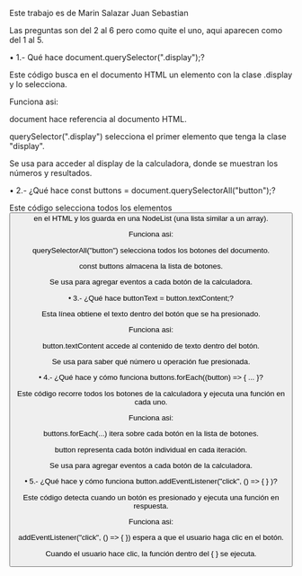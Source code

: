 Este trabajo es de Marin Salazar Juan Sebastian

Las preguntas son del 2 al 6 pero como quite el uno, aqui aparecen como del 1 al 5.

• 1.- Qué hace document.querySelector(".display");?

Este código busca en el documento HTML un elemento con la clase .display y lo selecciona.

Funciona asi: 

document hace referencia al documento HTML.

querySelector(".display") selecciona el primer elemento que tenga la clase "display".

Se usa para acceder al display de la calculadora, donde se muestran los números y resultados.


• 2.- ¿Qué hace const buttons = document.querySelectorAll("button");?

Este código selecciona todos los elementos <button> en el HTML y los guarda en una NodeList (una lista similar a un array).

Funciona asi: 

querySelectorAll("button") selecciona todos los botones del documento.

const buttons almacena la lista de botones.

Se usa para agregar eventos a cada botón de la calculadora.


• 3.- ¿Qué hace buttonText = button.textContent;?

Esta línea obtiene el texto dentro del botón que se ha presionado.

Funciona asi: 

button.textContent accede al contenido de texto dentro del botón.

Se usa para saber qué número u operación fue presionada.

• 4.- ¿Qué hace y cómo funciona buttons.forEach((button) => { ... }?

Este código recorre todos los botones de la calculadora y ejecuta una función en cada uno.

Funciona asi: 

buttons.forEach(...) itera sobre cada botón en la lista de botones.

button representa cada botón individual en cada iteración.

Se usa para agregar eventos a cada botón de la calculadora.


• 5.- ¿Qué hace y cómo funciona button.addEventListener("click", () => { } )?

Este código detecta cuando un botón es presionado y ejecuta una función en respuesta.

Funciona asi: 

addEventListener("click", () => { }) espera a que el usuario haga clic en el botón.

Cuando el usuario hace clic, la función dentro del { } se ejecuta.


